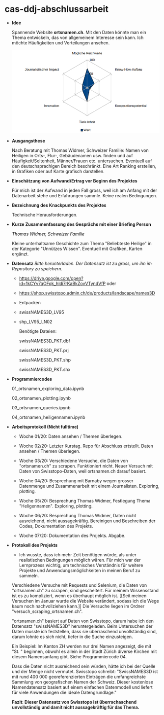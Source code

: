 # cas-ddj-abschlussarbeit

* **Idee**

  Spannende Website **ortsnamen.ch**. Mit den Daten könnte man ein Thema entwickeln, das von allgemeinem Interesse sein kann. Ich möchte Häufigkeiten und Verteilungen ansehen. 

  ![ ](spider-2.png)
  
* **Ausgangsthese**
  
  Nach Beratung mit Thomas Widmer, Schweizer Familie: Namen von Heiligen in Orts-, Flur-, Gebäudenamen usw. finden und auf Häufigkeit/Seltenheit, Männer/Frauen etc. untersuchen. Eventuell auf den deutschsprachigen Bereich beschränkt. Eine Art Ranking erstellen, in Grafiken oder auf Karte grafisch darstellen.
  
* **Einschätzung von Aufwand/Ertrag vor Beginn des Projektes**
  
  Für mich ist der Aufwand in jeden Fall gross, weil ich am Anfang mit der Datenarbeit stehe und Erfahrungen sammle. Keine realen Bedingungen.
  
* **Bezeichnung des Knackpunkts des Projektes**
  
  Technische Herausforderungen. 
  
* **Kurze Zusammenfassung des Gesprächs mit einer Briefing Person**
  
  _Thomas Widmer, Schweizer Familie_
  
  Kleine unterhaltsame Geschichte zum Thema "Beliebteste Heilige" in der Kategorie "Unnützes Wissen". Eventuell mit Grafiken, Karten ergänzt.
  
* **Datensatz** 
    _Bitte herunterladen. Der Datensatz ist zu gross, um ihn im Repository zu speichern._
    
  * https://drive.google.com/open?id=1kCYv7qOFqk_hldi7rKaBkZovVTyndVfP oder
    
  * https://shop.swisstopo.admin.ch/de/products/landscape/names3D
  
  * Entpacken
  
  * swissNAMES3D_LV95
  
  * shp_LV95_LN02
  
      Benötigte Dateien:
  
      swissNAMES3D_PKT.dbf
  
      swissNAMES3D_PKT.prj
  
      swissNAMES3D_PKT.shp
  
      swissNAMES3D_PKT.shx
  
  
* **Programmiercodes** 

  01_ortsnamen_exploring_data.ipynb
  
  02_ortsnamen_plotting.ipynb
  
  03_ortsnamen_queries.ipynb
  
  04_ortsnamen_heiligennamen.ipynb

* **Arbeitsprotokoll (Nicht fulltime)**
  
  * Woche 01/20: Daten ansehen / Themen überlegen.
  
  * Woche 02/20: Letzter Kurstag. Repo für Abschluss ertstellt. Daten ansehen / Themen überlegen.
  
  * Woche 03/20: Verschiedene Versuche, die Daten von "ortsnamen.ch" zu scrapen. Funktioniert nicht. Neuer Versuch mit Daten von Swisstopo-Daten, weil ortsnamen.ch darauf basiert.
  
  * Woche 04/20: Besprechung mit Barnaby wegen grosser Datenmenge und Zusammenarbeit mit einem Journalisten. Exploring, plotting.
  
  * Woche 05/20: Besprechung Thomas Widmer, Festlegung Thema "Heligennamen". Exploring, plotting.
  
  * Woche 06/20: Besprechung Thomas Widmer, Daten nicht ausreichend, nicht aussagekräftig. Bereinigen und Beschreiben der Codes, Dokumentation des Projekts.
  
  * Woche 07/20: Dokumentation des Projekts. Abgabe.

  
* **Protokoll des Projekts**

  * Ich wusste, dass ich mehr Zeit benötigen würde, als unter realistischen Bedingungen möglich wären. Für mich war der Lernprozess wichtig, um technisches Verständnis für weitere Projekte und Anwendungsmöglichkeiten in meinen Beruf zu sammeln.
  
  Verschiedene Versuche mit Requests und Selenium, die Daten von "ortsnamen.ch" zu scrapen, sind gescheitert. Für meinem Wissensstand ist es zu kompliziert, wenn es überhaupt möglich ist. [[Seit meinen Versuchen im Januar wurde die Website verändert, sodass ich die Wege kaum noch nachvollziehen kann.]] Die Versuche liegen im Ordner "versuch_scraping_ortsnamen.ch".
   
   "ortsnamen.ch" basiert auf Daten von Swisstopo, darum habe ich den Datensatz "swissNAMES3D" heruntergeladen. Beim Untersuchen der Daten musste ich feststellen, dass sie überraschend unvollständig sind, darum lohnte es sich nicht, tiefer in die Suche einzusteigen. 
   
   Ein Beispiel: Im Kanton ZH werden nur drei Namen angezeigt, die mit "St. " beginnen, obwohl es allein in der Stadt Zürich diverse Kirchen mit diesem Namensanfang gibt. Siehe Programmiercode 04. 
   
   Dass die Daten nicht ausreichend sein würden, hätte ich bei der Quelle und der Menge nicht vermutet. Swisstopo schreibt: "SwissNAMES3D ist mit rund 400 000 georeferenzierten Einträgen die umfangreichste Sammlung von geografischen Namen der Schweiz. Dieser kostenlose Namendatensatz basiert auf einem einfachen Datenmodell und liefert für viele Anwendungen die ideale Datengrundlage."
   
  **Fazit: Dieser Datensatz von Swisstopo ist überrschaschend unvollständig und damit nicht aussagekräftig für das Thema.**
  
  
 
